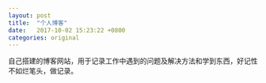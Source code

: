 ```yaml
---
layout: post
title:  "个人博客"
date:   2017-10-02 15:23:22 +0800
categories: original
---
```


自己搭建的博客网站，用于记录工作中遇到的问题及解决方法和学到东西，好记性不如烂笔头，做记录。

